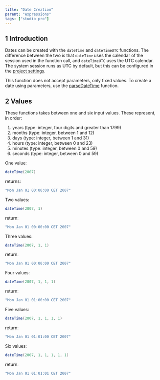 ```yaml
---
title: "Date Creation"
parent: "expressions"
tags: ["studio pro"]
---
```


## 1 Introduction

Dates can be created with the `dateTime` and `dateTimeUTC` functions. The difference between the two is that `dateTime` uses the calendar of the session used in the function call, and `dateTimeUTC` uses the UTC calendar. The system session runs as UTC by default, but this can be configured in the [project settings](project-settings).

This function does not accept parameters, only fixed values. To create a date using parameters, use the [parseDateTime](parse-and-format-date-function-calls#parsedatetime-utc) function.

## 2 Values

These functions takes between one and six input values.  These represent, in order:

1. years (type: integer, four digits and greater than 1799)
2. months (type: integer, between 1 and 12)
3. days (type: integer, between 1 and 31)
4. hours (type: integer, between 0 and 23)
5. minutes (type: integer, between 0 and 59)
6. seconds (type: integer, between 0 and 59)

One value:

```java
dateTime(2007)
```

returns:

```java
"Mon Jan 01 00:00:00 CET 2007"
```

Two values:

```java
dateTime(2007, 1)
```

return:

```java
"Mon Jan 01 00:00:00 CET 2007"
```

Three values:

```java
dateTime(2007, 1, 1)
```

return:

```java
"Mon Jan 01 00:00:00 CET 2007"
```

Four values:

```java
dateTime(2007, 1, 1, 1)
```

return:

```java
"Mon Jan 01 01:00:00 CET 2007"
```

Five values:

```java
dateTime(2007, 1, 1, 1, 1)
```

return:

```java
"Mon Jan 01 01:01:00 CET 2007"
```

Six values:

```java
dateTime(2007, 1, 1, 1, 1, 1)
```

return:

```java
"Mon Jan 01 01:01:01 CET 2007"
```
